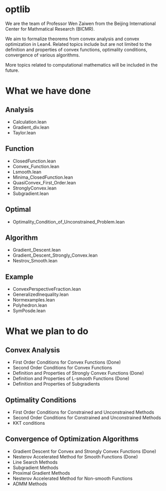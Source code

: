 # optlib
We are the team of Professor Wen Zaiwen from the Beijing International Center for Mathmatical Research (BICMR). 


We aim to formalize theorems from convex analysis and convex optimization in Lean4. Related topics include but are not limited to the definition and properties of convex functions, optimality conditions, convergence of various algorithms.

More topics related to computational mathematics will be included in the future.

# What we have done

## Analysis
- Calculation.lean
- Gradient_div.lean
- Taylor.lean

## Function
- ClosedFunction.lean
- Convex_Function.lean
- Lsmooth.lean
- Minima_ClosedFunction.lean
- QuasiConvex_First_Order.lean
- StronglyConvex.lean
- Subgradient.lean

## Optimal
- Optimality_Condition_of_Unconstrained_Problem.lean

## Algorithm
- Gradient_Descent.lean
- Gradient_Descent_Strongly_Convex.lean
- Nestrov_Smooth.lean

## Example
- ConvexPerspectiveFraction.lean
- GeneralizedInequality.lean
- Normexamples.lean
- Polyhedron.lean
- SymPosde.lean

# What we plan to do

## Convex Analysis

- First Order Conditions for Convex Functions (Done)
- Second Order Conditions for Convex Functions
- Definition and Properties of Strongly Convex Functions (Done)
- Definition and Properties of L-smooth Functions (Done)
- Definition and Properties of Subgradients

## Optimality Conditions

- First Order Conditions for Constrained and Unconstrained Methods
- Second Order Conditions for Constrained and Unconstrained Methods
- KKT conditions

## Convergence of Optimization Algorithms

- Gradient Descent for Convex and Strongly Convex Functions (Done)
- Nesterov Accelerated Method for Smooth Functions (Done)
- Line Search Methods
- Subgradient Methods
- Proximal Gradient Methods 
- Nesterov Accelerated Method for Non-smooth Functions
- ADMM Methods